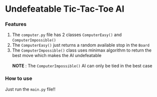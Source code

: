# Undefeatable Tic-Tac-Toe AI

### Features

1. The `computer.py` file has 2 classes `ComputerEasy()` and `ComputerImpossible()`
2. The `ComputerEasy()` just returns a random available stop in the `Board`
3. The `ComputerImpossible()` class uses minimax algorithm to return the best move which makes the AI undefeatable
<br /><br />
**NOTE** : The `ComputerImpossible()` AI can only be tied in the best case

### How to use 

Just run the `main.py` file!!
